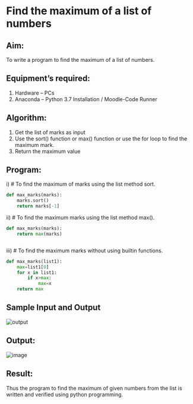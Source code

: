 # Find the maximum of a list of numbers
## Aim:
To write a program to find the maximum of a list of numbers.
## Equipment’s required:
1.	Hardware – PCs
2.	Anaconda – Python 3.7 Installation / Moodle-Code Runner
## Algorithm:
1.	Get the list of marks as input
2.	Use the sort() function or max() function or use the for loop to find the maximum mark.
3.	Return the maximum value
## Program:

i)	# To find the maximum of marks using the list method sort.
```Python
def max_marks(marks):
    marks.sort()
    return marks[-1]


```

ii)	# To find the maximum marks using the list method max().
```Python
def max_marks(marks):
    return max(marks)             



```

iii) # To find the maximum marks without using builtin functions.
```Python
def max_marks(list1):
    max=list1[0]
    for x in list1:
        if x>max:
            max=x
    return max


```
## Sample Input and Output
![output](./img/max_marks1.jpg) 

## Output:
![image](https://user-images.githubusercontent.com/121215786/214889417-37632c5a-6d79-4eb8-bf12-6b2e7c6a9019.png)

## Result:
Thus the program to find the maximum of given numbers from the list is written and verified using python programming.
